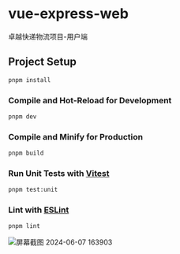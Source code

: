 # vue-express-web
卓越快递物流项目-用户端
## Project Setup

```sh
pnpm install
```

### Compile and Hot-Reload for Development

```sh
pnpm dev
```

### Compile and Minify for Production

```sh
pnpm build
```

### Run Unit Tests with [Vitest](https://vitest.dev/)

```sh
pnpm test:unit
```

### Lint with [ESLint](https://eslint.org/)

```sh
pnpm lint
```
![屏幕截图 2024-06-07 163903](https://github.com/CYHone/vue-express-web/assets/131361865/50dc5c71-b357-47a8-9bf8-9ad8c11754da)

